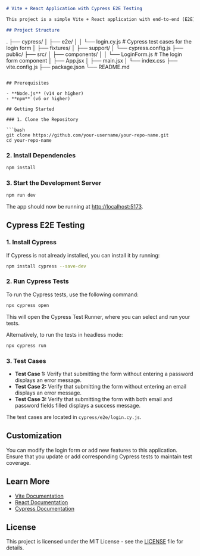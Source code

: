 ```markdown
# Vite + React Application with Cypress E2E Testing

This project is a simple Vite + React application with end-to-end (E2E) testing using Cypress. The app includes a basic login form with validation, and the Cypress tests verify that the form behaves correctly under different conditions.

## Project Structure

```
.
├── cypress/
│   ├── e2e/
│   │   └── login.cy.js  # Cypress test cases for the login form
│   ├── fixtures/
│   ├── support/
│   └── cypress.config.js
├── public/
├── src/
│   ├── components/
│   │   └── LoginForm.js  # The login form component
│   ├── App.jsx
│   ├── main.jsx
│   └── index.css
├── vite.config.js
├── package.json
└── README.md
```

## Prerequisites

- **Node.js** (v14 or higher)
- **npm** (v6 or higher)

## Getting Started

### 1. Clone the Repository

```bash
git clone https://github.com/your-username/your-repo-name.git
cd your-repo-name
```

### 2. Install Dependencies

```bash
npm install
```

### 3. Start the Development Server

```bash
npm run dev
```

The app should now be running at [http://localhost:5173](http://localhost:5173).

## Cypress E2E Testing

### 1. Install Cypress

If Cypress is not already installed, you can install it by running:

```bash
npm install cypress --save-dev
```

### 2. Run Cypress Tests

To run the Cypress tests, use the following command:

```bash
npx cypress open
```

This will open the Cypress Test Runner, where you can select and run your tests.

Alternatively, to run the tests in headless mode:

```bash
npx cypress run
```

### 3. Test Cases

- **Test Case 1:** Verify that submitting the form without entering a password displays an error message.
- **Test Case 2:** Verify that submitting the form without entering an email displays an error message.
- **Test Case 3:** Verify that submitting the form with both email and password fields filled displays a success message.

The test cases are located in `cypress/e2e/login.cy.js`.

## Customization

You can modify the login form or add new features to this application. Ensure that you update or add corresponding Cypress tests to maintain test coverage.

## Learn More

- [Vite Documentation](https://vitejs.dev/guide/)
- [React Documentation](https://reactjs.org/docs/getting-started.html)
- [Cypress Documentation](https://docs.cypress.io/guides/overview/why-cypress)

## License

This project is licensed under the MIT License - see the [LICENSE](LICENSE) file for details.
